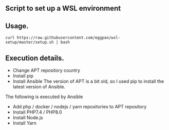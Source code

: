 ## Script to set up a WSL environment

## Usage.
`curl https://raw.githubusercontent.com/eggpan/wsl-setup/master/setup.sh | bash`

## Execution details.
* Change APT repository country
* Install pip
* Install Ansible
The version of APT is a bit old, so I used pip to install the latest version of Ansible.

The following is executed by Ansible
* Add php / docker / nodejs / yarn repositories to APT repository
* Install PHP7.4 / PHP8.0
* Install Node.js
* Install Yarn
